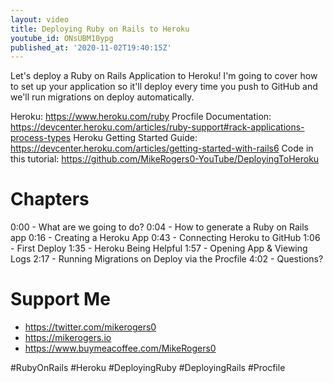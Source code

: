 ```yaml
---
layout: video
title: Deploying Ruby on Rails to Heroku
youtube_id: ONsUBM10ypg
published_at: '2020-11-02T19:40:15Z'
---
```

Let's deploy a Ruby on Rails Application to Heroku! I'm going to cover how to set up your application so it'll deploy every time you push to GitHub and we'll run migrations on deploy automatically.

Heroku: https://www.heroku.com/ruby
Procfile Documentation: https://devcenter.heroku.com/articles/ruby-support#rack-applications-process-types
Heroku Getting Started Guide: https://devcenter.heroku.com/articles/getting-started-with-rails6
Code in this tutorial: https://github.com/MikeRogers0-YouTube/DeployingToHeroku

# Chapters

0:00 - What are we going to do?
0:04 - How to generate a Ruby on Rails app
0:16 - Creating a Heroku App
0:43 - Connecting Heroku to GitHub
1:06 - First Deploy
1:35 - Heroku Being Helpful
1:57 - Opening App & Viewing Logs
2:17 - Running Migrations on Deploy via the Procfile
4:02 - Questions?

# Support Me

- https://twitter.com/mikerogers0
- https://mikerogers.io
- https://www.buymeacoffee.com/MikeRogers0

#RubyOnRails
#Heroku
#DeployingRuby
#DeployingRails
#Procfile